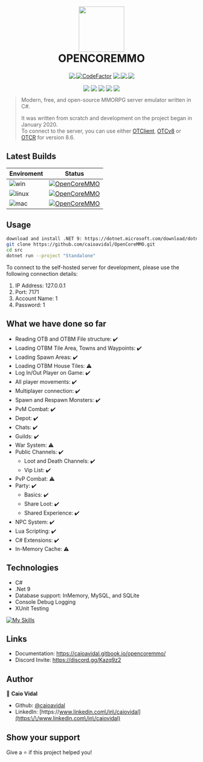 <h1 align="center">
  <img align="center" width="120px" src="https://github.com/caioavidal/OpenCoreMMO/blob/develop/ocmsquare.png?raw=true" target="_blank"  />
  <br>
  OPENCOREMMO</h1>
<p align="center">
  <a href="https://codecov.io/gh/caioavidal/OpenCoreMMO">
  <img align="center" src="https://codecov.io/gh/caioavidal/OpenCoreMMO/branch/develop/graph/badge.svg" />
</a>
<a href="https://www.codefactor.io/repository/github/caioavidal/opencoremmo"><img  align="center"  src="https://www.codefactor.io/repository/github/caioavidal/opencoremmo/badge" alt="CodeFactor" /></a>
<a href="https://discord.gg/Kazq9z2">
  <img align="center" src="https://badgen.net/badge/icon/discord?icon=discord&label" />
</a>
<a href="https://github.com/caioavidal/opencoremmo/stargazers">
  <img align="center" src="https://img.shields.io/github/stars/caioavidal/opencoremmo?label=stargazers&logoColor=yellow&style=social" />
  </a>
  <a href="https://github.com/caioavidal/OpenCoreMMO/blob/develop/LICENSE">
  <img align="center" src="https://badgen.net/github/license/caioavidal/opencoremmo" />
  </a>
</p>

<p align="center">
  <img align="center" src="https://sonarcloud.io/api/project_badges/measure?project=caioavidal_OpenCoreMMO&metric=sqale_index" />
  <img align="center" src="https://sonarcloud.io/api/project_badges/measure?project=caioavidal_OpenCoreMMO&metric=sqale_rating" />
  <img align="center" src="https://sonarcloud.io/api/project_badges/measure?project=caioavidal_OpenCoreMMO&metric=ncloc" />
  <img align="center" src="https://sonarcloud.io/api/project_badges/measure?project=caioavidal_OpenCoreMMO&metric=code_smells" />
  <img align="center" src="https://sonarcloud.io/api/project_badges/measure?project=caioavidal_OpenCoreMMO&metric=security_rating" />
</p>

> Modern, free, and open-source MMORPG server emulator written in C#.
> 
> It was written from scratch and development on the project began in January 2020.
> <br>To connect to the server, you can use either [OTClient](https://github.com/edubart/otclient), [OTCv8](https://github.com/OTCv8/otclientv8) or [OTCR](https://github.com/mehah/otclient) for version 8.6.

## Latest Builds

| Enviroment | Status |
|------------|--------|
|![win](https://badgen.net/badge/icon/Windows,.NET%209?icon=windows&label&list=1)|[![OpenCoreMMO](https://github.com/caioavidal/OpenCoreMMO/actions/workflows/opencoremmo-validation.yaml/badge.svg?event=push)](https://github.com/caioavidal/OpenCoreMMO/actions/workflows/opencoremmo-validation.yaml)        |
|![linux](https://badgen.net/badge/icon/Ubuntu%20Linux%2022.04%20x64?icon=terminal&label&color=orange)|[![OpenCoreMMO](https://github.com/caioavidal/OpenCoreMMO/actions/workflows/opencoremmo-validation.yaml/badge.svg?event=push)](https://github.com/caioavidal/OpenCoreMMO/actions/workflows/opencoremmo-validation.yaml)|
|![mac](https://badgen.net/badge/icon/macOS%20Latest?icon=apple&label&color=purple&list=1)|[![OpenCoreMMO](https://github.com/caioavidal/OpenCoreMMO/actions/workflows/opencoremmo-validation.yaml/badge.svg?event=push)](https://github.com/caioavidal/OpenCoreMMO/actions/workflows/opencoremmo-validation.yaml)|

## Usage

```sh
download and install .NET 9: https://dotnet.microsoft.com/download/dotnet/9.0
git clone https://github.com/caioavidal/OpenCoreMMO.git
cd src
dotnet run --project "Standalone"
```
To connect to the self-hosted server for development, please use the following connection details:
1. IP Address: 127.0.0.1
2. Port: 7171
3. Account Name: 1
4. Password: 1

## What we have done so far

- Reading OTB and OTBM File structure: :heavy_check_mark:
- Loading OTBM Tile Area, Towns and Waypoints: :heavy_check_mark:
- Loading Spawn Areas: :heavy_check_mark:
- Loading OTBM House Tiles: :warning:
- Log In/Out Player on Game: :heavy_check_mark:
- All player movements: :heavy_check_mark:
- Multiplayer connection: :heavy_check_mark:
- Spawn and Respawn Monsters: :heavy_check_mark:
- PvM Combat: :heavy_check_mark:
- Depot: :heavy_check_mark:
- Chats: :heavy_check_mark:
- Guilds: :heavy_check_mark:
- War System: :warning:
- Public Channels: :heavy_check_mark:
  - Loot and Death Channels: :heavy_check_mark:
  - Vip List: :heavy_check_mark:
- PvP Combat: :warning:
- Party: :heavy_check_mark:
  - Basics: :heavy_check_mark:
  - Share Loot: :heavy_check_mark:
  - Shared Experience: :heavy_check_mark:
- NPC System: :heavy_check_mark:
- Lua Scripting: :heavy_check_mark:
- C# Extensions: :heavy_check_mark:
- In-Memory Cache: :warning:

## Technologies

* C#
* .Net 9
* Database support: InMemory, MySQL, and SQLite
* Console Debug Logging
* XUnit Testing

 [![My Skills](https://skillicons.dev/icons?i=dotnet,cs,docker,git,mysql,sqlite)](https://skillicons.dev)

## Links

* Documentation: https://caioavidal.gitbook.io/opencoremmo/
* Discord Invite: https://discord.gg/Kazq9z2

## Author

👤 **Caio Vidal**

* Github: [@caioavidal](https://github.com/caioavidal)
* LinkedIn: [https:\/\/www.linkedin.com\/in\/caiovidal](https:\/\/www.linkedin.com\/in\/caiovidal)

## Show your support

Give a ⭐️ if this project helped you!
